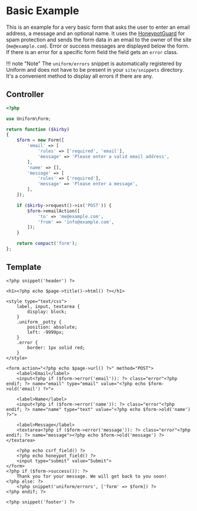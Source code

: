 # Basic Example

This is an example for a very basic form that asks the user to enter an email address, a message and an optional name. It uses the [HoneypotGuard](/guards/honeypot) for spam protection and sends the form data in an email to the owner of the site (`me@example.com`). Error or success messages are displayed below the form. If there is an error for a specific form field the field gets an `error` class.

!!! note "Note"
    The `uniform/errors` snippet is automatically registered by Uniform and does not have to be present in your `site/snippets` directory. It's a convenient method to display all errors if there are any.


## Controller

```php
<?php

use Uniform\Form;

return function ($kirby)
{
    $form = new Form([
        'email' => [
            'rules' => ['required', 'email'],
            'message' => 'Please enter a valid email address',
        ],
        'name' => [],
        'message' => [
            'rules' => ['required'],
            'message' => 'Please enter a message',
        ],
    ]);

    if ($kirby->request()->is('POST')) {
        $form->emailAction([
            'to' => 'me@example.com',
            'from' => 'info@example.com',
        ]);
    }

    return compact('form');
};
```

## Template

```html+php
<?php snippet('header') ?>

<h1><?php echo $page->title()->html() ?></h1>

<style type="text/css">
    label, input, textarea {
        display: block;
    }
    .uniform__potty {
        position: absolute;
        left: -9999px;
    }
    .error {
        border: 1px solid red;
    }
</style>

<form action="<?php echo $page->url() ?>" method="POST">
    <label>Email</label>
    <input<?php if ($form->error('email')): ?> class="error"<?php endif; ?> name="email" type="email" value="<?php echo $form->old('email') ?>">

    <label>Name</label>
    <input<?php if ($form->error('name')): ?> class="error"<?php endif; ?> name="name" type="text" value="<?php echo $form->old('name') ?>">

    <label>Message</label>
    <textarea<?php if ($form->error('message')): ?> class="error"<?php endif; ?> name="message"><?php echo $form->old('message') ?></textarea>

    <?php echo csrf_field() ?>
    <?php echo honeypot_field() ?>
    <input type="submit" value="Submit">
</form>
<?php if ($form->success()): ?>
    Thank you for your message. We will get back to you soon!
<?php else: ?>
    <?php snippet('uniform/errors', ['form' => $form]) ?>
<?php endif; ?>

<?php snippet('footer') ?>

```
